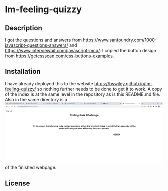 # Im-feeling-quizzy

## Description


I got the questions and answers from https://www.sanfoundry.com/1000-javascript-questions-answers/ and https://www.interviewbit.com/javascript-mcq/.  I copied the button design from https://getcssscan.com/css-buttons-examples.

## Installation
I have already deployed this to the website https://bswiley.github.io/Im-feeling-quizzy/ so nothing further needs to be done to get it to work.  A copy of the index is at the same level in the repository as is this README.md file.  Also in the same directory is a ![screencapture](screencapture.png) of the finished webpage.  

## License
